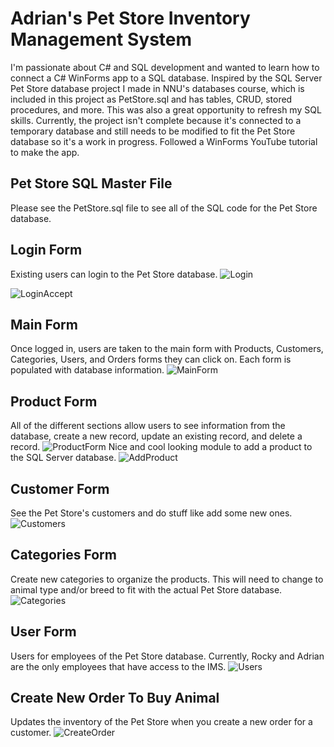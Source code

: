 # Adrian's Pet Store Inventory Management System
I'm passionate about C# and SQL development and wanted to learn how to connect a C# WinForms app to a SQL database. Inspired by the SQL Server Pet Store database project I made in NNU's databases course, which is included
in this project as PetStore.sql and has tables, CRUD, stored procedures, and more. This was also a great opportunity to refresh my SQL skills. Currently, the project isn't complete because it's connected to a 
temporary database and still needs to be modified to fit the Pet Store database so it's a work in progress. Followed a WinForms YouTube tutorial to make the app.

## Pet Store SQL Master File
Please see the PetStore.sql file to see all of the SQL code for the Pet Store database. 

## Login Form
Existing users can login to the Pet Store database. 
![Login](https://github.com/user-attachments/assets/3f83e3db-7bf0-498d-8887-dfbfb2ea5364)

![LoginAccept](https://github.com/user-attachments/assets/6c49dfc6-bddd-42c5-beff-18d7e0cf0244)

## Main Form
Once logged in, users are taken to the main form with Products, Customers, Categories, Users, and Orders forms they can click on. Each form is populated with database information. 
![MainForm](https://github.com/user-attachments/assets/7e37b264-ee6c-4472-889d-2e143213fd56)

## Product Form
All of the different sections allow users to see information from the database, create a new record, update an existing record, and delete a record. 
![ProductForm](https://github.com/user-attachments/assets/8aff0cdc-9027-447f-9ea7-b6fa971dd849)
Nice and cool looking module to add a product to the SQL Server database.
![AddProduct](https://github.com/user-attachments/assets/04f663ea-4a38-4856-8805-99cbf2f2c26c)

## Customer Form
See the Pet Store's customers and do stuff like add some new ones. 
![Customers](https://github.com/user-attachments/assets/1179171e-bffa-4b68-8eab-6ae44142b5ac)

## Categories Form
Create new categories to organize the products. This will need to change to animal type and/or breed to fit with the actual Pet Store database.
![Categories](https://github.com/user-attachments/assets/c3c3aab5-a726-4c3b-9336-fc75cc6954d6)

## User Form
Users for employees of the Pet Store database. Currently, Rocky and Adrian are the only employees that have access to the IMS.
![Users](https://github.com/user-attachments/assets/3af303ca-43a4-492b-8053-f59cfc99d932)

## Create New Order To Buy Animal
Updates the inventory of the Pet Store when you create a new order for a customer.
![CreateOrder](https://github.com/user-attachments/assets/a93361aa-5943-4e56-87dc-4d4c76649c1e)
